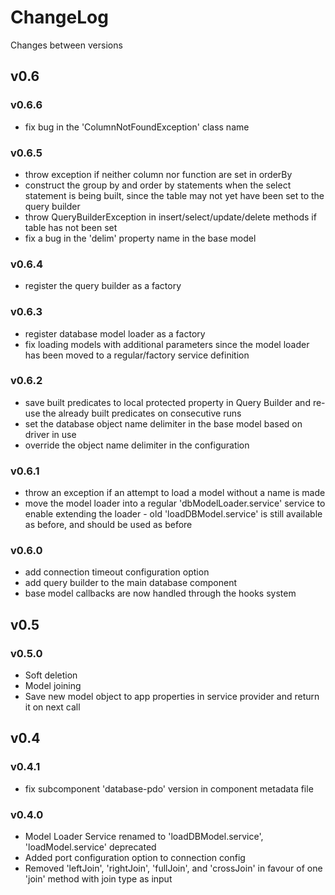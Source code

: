 # ChangeLog

Changes between versions

## v0.6

### v0.6.6

* fix bug in the 'ColumnNotFoundException' class name

### v0.6.5

* throw exception if neither column nor function are set in orderBy
* construct the group by and order by statements when the select statement is being
built, since the table may not yet have been set to the query builder
* throw QueryBuilderException in insert/select/update/delete methods if table has
not been set
* fix a bug in the 'delim' property name in the base model

### v0.6.4

* register the query builder as a factory

### v0.6.3

* register database model loader as a factory
* fix loading models with additional parameters since the model loader has been
moved to a regular/factory service definition

### v0.6.2

* save built predicates to local protected property in Query Builder and re-use
the already built predicates on consecutive runs
* set the database object name delimiter in the base model based on driver in use
* override the object name delimiter in the configuration

### v0.6.1

* throw an exception if an attempt to load a model without a name is made
* move the model loader into a regular 'dbModelLoader.service' service to enable
extending the loader - old 'loadDBModel.service' is still available as before, and
should be used as before

### v0.6.0

* add connection timeout configuration option
* add query builder to the main database component
* base model callbacks are now handled through the hooks system

## v0.5

### v0.5.0

* Soft deletion
* Model joining
* Save new model object to app properties in service provider and return it on next
call

## v0.4

### v0.4.1

* fix subcomponent 'database-pdo' version in component metadata file

### v0.4.0

* Model Loader Service renamed to 'loadDBModel.service', 'loadModel.service' deprecated
* Added port configuration option to connection config
* Removed 'leftJoin', 'rightJoin', 'fullJoin', and 'crossJoin' in favour of one
'join' method with join type as input
